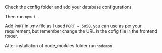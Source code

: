 Check the config folder and add your database configurations.

Then run `npm i`.

Add `PORT` in .env file as I used `PORT = 5050`, you can use as per your requirement, but remember change the URL in the cofig file in the frontend folder.

After installation of node_modules folder run `nodemon` .
